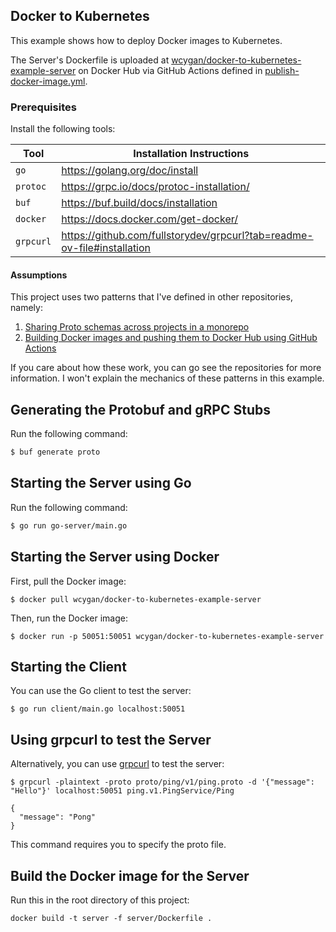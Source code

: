 ## Docker to Kubernetes

This example shows how to deploy Docker images to Kubernetes.

The Server's Dockerfile is uploaded
at [wcygan/docker-to-kubernetes-example-server](https://hub.docker.com/r/wcygan/docker-to-kubernetes-example-server) on
Docker Hub via GitHub Actions defined in [publish-docker-image.yml](.github/workflows/publish-docker-image.yml).

### Prerequisites

Install the following tools:

| Tool      | Installation Instructions                                               |
|-----------|-------------------------------------------------------------------------|
| `go`      | https://golang.org/doc/install                                          |
| `protoc`  | https://grpc.io/docs/protoc-installation/                               |
| `buf`     | https://buf.build/docs/installation                                     |
| `docker`  | https://docs.docker.com/get-docker/                                     |
| `grpcurl` | https://github.com/fullstorydev/grpcurl?tab=readme-ov-file#installation |

#### Assumptions

This project uses two patterns that I've defined in other repositories, namely:

1. [Sharing Proto schemas across projects in a monorepo](https://github.com/wcygan/buf-polyglot-example)
2. [Building Docker images and pushing them to Docker Hub using GitHub Actions](https://github.com/wcygan/github-actions-to-docker-registry)

If you care about how these work, you can go see the repositories for more information. I won't explain the mechanics of
these patterns in this example.

## Generating the Protobuf and gRPC Stubs

Run the following command:

```bash
$ buf generate proto
```

## Starting the Server using Go

Run the following command:

```bash
$ go run go-server/main.go
```

## Starting the Server using Docker

First, pull the Docker image:

```
$ docker pull wcygan/docker-to-kubernetes-example-server
```

Then, run the Docker image:

```
$ docker run -p 50051:50051 wcygan/docker-to-kubernetes-example-server
```

## Starting the Client

You can use the Go client to test the server:

```
$ go run client/main.go localhost:50051
```

## Using grpcurl to test the Server

Alternatively, you can use [grpcurl](https://github.com/fullstorydev/grpcurl) to test the server:

```
$ grpcurl -plaintext -proto proto/ping/v1/ping.proto -d '{"message": "Hello"}' localhost:50051 ping.v1.PingService/Ping

{
  "message": "Pong"
}
```

This command requires you to specify the proto file. 

## Build the Docker image for the Server

Run this in the root directory of this project:

```
docker build -t server -f server/Dockerfile .
```
